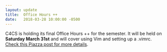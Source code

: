 ```yaml
---
layout: update
title:  Office Hours ++
date:   2018-03-28 10:00:00 -0500
---
```


C4CS is holding its final Office Hours ++ for the semester. It will be held on **Saturday March 31st** and will cover using Vim and setting up a .vimrc. [Check this Piazza post for more
details](https://piazza.com/class/jbuc78hg26ttu).
